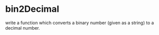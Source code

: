 # bin2Decimal
write a  function which converts a binary number (given as a string) to a decimal number.
